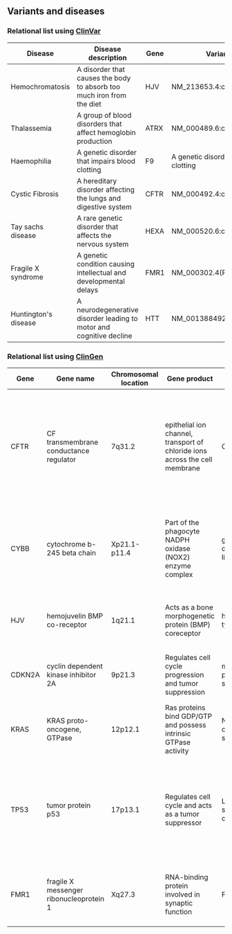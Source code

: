 ## Variants and diseases

### Relational list using [ClinVar](https://www.ncbi.nlm.nih.gov/clinvar/)

|Disease|Disease description|Gene|Variants（HGVS)|
|-------|-------------------|----|--------|
|Hemochromatosis|A disorder that causes the body to absorb too much iron from the diet|HJV|NM_213653.4:c.187C>T|
|Thalassemia|	A group of blood disorders that affect hemoglobin production	|	ATRX	|	NM_000489.6:c.6253C>T	|
|Haemophilia|	A genetic disorder that impairs blood clotting 	|	F9	|	A genetic disorder that impairs blood clotting 	|
|Cystic Fibrosis|	A hereditary disorder affecting the lungs and digestive system	|	CFTR	|	NM_000492.4:c.3623del 	|
|Tay sachs disease|	A rare genetic disorder that affects the nervous system 	|	HEXA	|	NM_000520.6:c.1385A>T	|
|Fragile X syndrome|	A genetic condition causing intellectual and developmental delays	|	FMR1	|	NM_000302.4(PLOD1):c.1533C>G	|
|Huntington's disease|	A neurodegenerative disorder leading to motor and cognitive decline	|	HTT	|	NM_001388492.1(HTT):c.54GCA[40]	|



### Relational list using [ClinGen](https://clinicalgenome.org/)

|Gene|Gene name|Chromosomal location|Gene product|Disease|Disease description|
|----|---------|--------------------|------------|-------|-------------------|
|CFTR|CF transmembrane conductance regulator|7q31.2|epithelial ion channel, transport of chloride ions across the cell membrane|Cystic fibrosis|a genetic disorder characterized by the production of sweat with a high salt content and mucus secretions with an abnormal viscosity|		 |
|CYBB|	    cytochrome b-245 beta chain	    |	Xp21.1-p11.4	| 	Part of the phagocyte NADPH oxidase (NOX2) enzyme complex  	|	granulomatous disease, chronic, X-linked	|	A genetic disorder characterized by recurrent bacterial and fungal infections due to impaired phagocytic function	 |
|HJV|	hemojuvelin BMP co-receptor	    |	1q21.1	|	Acts as a bone morphogenetic protein (BMP) coreceptor	|	 	hemochromatosis type 2A	|	A disorder that causes the body to absorb too much iron from the diet|
|CDKN2A|	    cyclin dependent kinase inhibitor 2A	|	9p21.3	|	Regulates cell cycle progression and tumor suppression	|	melanoma-pancreatic cancer syndrome	|	Predisposes individuals to various cancers, including melanoma	 |
|KRAS|		    KRAS proto-oncogene, GTPase    |	    12p12.1	|	Ras proteins bind GDP/GTP and possess intrinsic GTPase activity 	|	Noonan syndrome, cardiofaciocutaneous syndrome	|		Mutations can lead to the development of several types of cancer |
|TP53|	     tumor protein p53   	|	    17p13.1	|	Regulates cell cycle and acts as a tumor suppressor	|		Li-Fraumeni syndrome 1,	familial ovarian cancer	|	Acts as a tumor suppressor in many tumor types; induces growth arrest or apoptosis depending on the physiological circumstances and cell type.  |
|	FMR1 |	    fragile X messenger ribonucleoprotein 1	    |	    Xq27.3	|	RNA-binding protein involved in synaptic function	|Fragile X syndrome|a genetic disorder characterized by mild-to-moderate intellectual disability|


